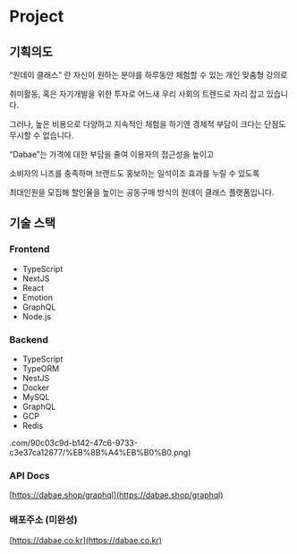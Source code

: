 
# Project

## 기획의도

“원데이 클래스” 란 자신이 원하는 분야를 하루동안 체험할 수 있는 개인 맞춤형 강의로 

취미활동, 혹은 자기개발을 위한 투자로 어느새 우리 사회의 트렌드로 자리 잡고 있습니다.

그러나, 높은 비용으로 다양하고 지속적인 체험을 하기엔 경제적 부담이 크다는 단점도 무시할 수 없습니다.

“Dabae”는 가격에 대한 부담을 줄여 이용자의 접근성을 높이고

소비자의 니즈를 충족하며 브랜드도 홍보하는 일석이조 효과를 누릴 수 있도록

최대인원을 모집해 할인율을 높이는 공동구매 방식의 원데이 클래스 플랫폼입니다.

## 기술 스택

### Frontend

- TypeScript
- NextJS
- React
- Emotion
- GraphQL
- Node.js

### Backend

- TypeScript
- TypeORM
- NestJS
- Docker
- MySQL
- GraphQL
- GCP
- Redis

.com/90c03c9d-b142-47c6-9733-c3e37ca12877/%EB%8B%A4%EB%B0%B0.png)

### API Docs

[https://dabae.shop/graphql](https://dabae.shop/graphql)

### 배포주소 (미완성)

[https://dabae.co.kr](https://dabae.co.kr)
